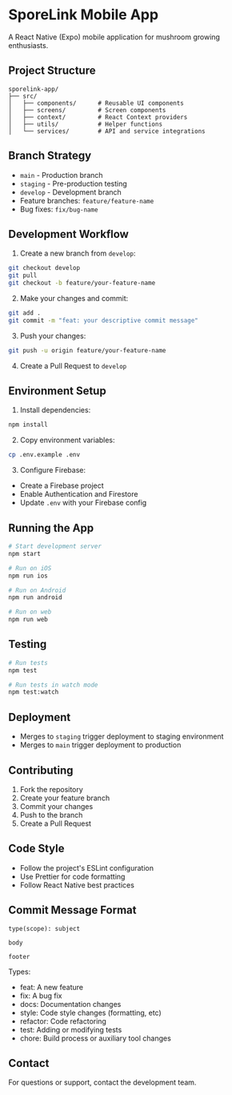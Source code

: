 # SporeLink Mobile App

A React Native (Expo) mobile application for mushroom growing enthusiasts.

## Project Structure

```
sporelink-app/
├── src/
│   ├── components/      # Reusable UI components
│   ├── screens/         # Screen components
│   ├── context/         # React Context providers
│   ├── utils/           # Helper functions
│   └── services/        # API and service integrations
```

## Branch Strategy

- `main` - Production branch
- `staging` - Pre-production testing
- `develop` - Development branch
- Feature branches: `feature/feature-name`
- Bug fixes: `fix/bug-name`

## Development Workflow

1. Create a new branch from `develop`:
```bash
git checkout develop
git pull
git checkout -b feature/your-feature-name
```

2. Make your changes and commit:
```bash
git add .
git commit -m "feat: your descriptive commit message"
```

3. Push your changes:
```bash
git push -u origin feature/your-feature-name
```

4. Create a Pull Request to `develop`

## Environment Setup

1. Install dependencies:
```bash
npm install
```

2. Copy environment variables:
```bash
cp .env.example .env
```

3. Configure Firebase:
- Create a Firebase project
- Enable Authentication and Firestore
- Update `.env` with your Firebase config

## Running the App

```bash
# Start development server
npm start

# Run on iOS
npm run ios

# Run on Android
npm run android

# Run on web
npm run web
```

## Testing

```bash
# Run tests
npm test

# Run tests in watch mode
npm test:watch
```

## Deployment

- Merges to `staging` trigger deployment to staging environment
- Merges to `main` trigger deployment to production

## Contributing

1. Fork the repository
2. Create your feature branch
3. Commit your changes
4. Push to the branch
5. Create a Pull Request

## Code Style

- Follow the project's ESLint configuration
- Use Prettier for code formatting
- Follow React Native best practices

## Commit Message Format

```
type(scope): subject

body

footer
```

Types:
- feat: A new feature
- fix: A bug fix
- docs: Documentation changes
- style: Code style changes (formatting, etc)
- refactor: Code refactoring
- test: Adding or modifying tests
- chore: Build process or auxiliary tool changes

## Contact

For questions or support, contact the development team. 